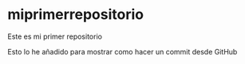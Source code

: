 # miprimerrepositorio
Este es mi primer repositorio

Esto lo he añadido para mostrar como hacer un commit desde GitHub

